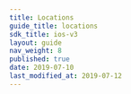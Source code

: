 ```yaml
---
title: Locations
guide_title: locations
sdk_title: ios-v3
layout: guide
nav_weight: 8
published: true
date: 2019-07-10
last_modified_at: 2019-07-12
---
```

